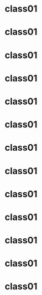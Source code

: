 # class01
# class01
# class01
# class01
# class01
# class01
# class01
# class01
# class01
# class01
# class01
# class01
# class01